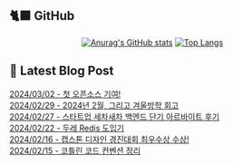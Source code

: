 

## 🐈‍⬛ GitHub

<div align = "center">
  
[![Anurag's GitHub stats](https://github-readme-stats.vercel.app/api?username=shkisme&rank_icon=github&include_all_commits=true&count_private=true&show_icons=true&theme=shades-of-purple&show=reviews,discussions_started,discussions_answered,prs_merged,prs_merged_percentage)](https://github.com/anuraghazra/github-readme-stats) 
[![Top Langs](https://github-readme-stats.vercel.app/api/top-langs/?username=shkisme&layout=donut&theme=shades-of-purple&langs_count=6&private=true&exclude_repo=Embedded-term)](https://github.com/anuraghazra/github-readme-stats)
  
</div>



## 📝 Latest Blog Post

[2024/03/02 - 첫 오픈소스 기여!](https://shkisme.vercel.app/my-first-open-source-contribution) <br/>
[2024/02/29 - 2024년 2월, 그리고 겨울방학 회고](https://shkisme.vercel.app/2024-02-log) <br/>
[2024/02/27 - 스타트업 세차새차 백엔드 단기 아르바이트 후기](https://shkisme.vercel.app/wash-car-new-car-part-time-job) <br/>
[2024/02/22 - 두레 Redis 도입기](https://shkisme.vercel.app/doore-redis) <br/>
[2024/02/16 - 캡스톤 디자인 경진대회 최우수상 수상!](https://shkisme.vercel.app/capstone-design-awards) <br/>
[2024/02/15 - 코틀린 코드 컨벤션 정리](https://shkisme.vercel.app/kotlin-code-convention) <br/>
